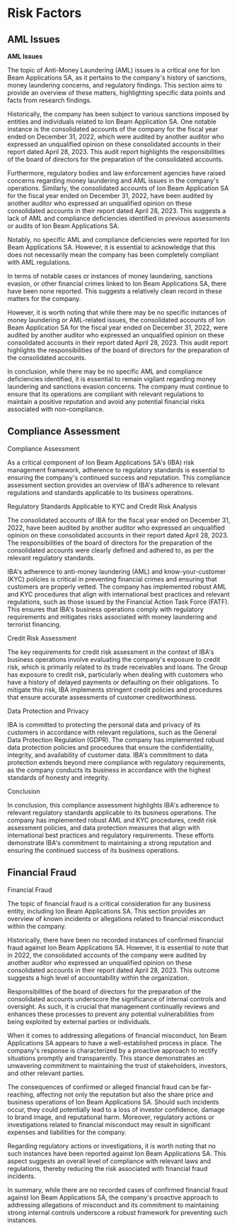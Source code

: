 # Risk Factors

## AML Issues

**AML Issues**

The topic of Anti-Money Laundering (AML) issues is a critical one for Ion Beam Applications SA, as it pertains to the company's history of sanctions, money laundering concerns, and regulatory findings. This section aims to provide an overview of these matters, highlighting specific data points and facts from research findings.

Historically, the company has been subject to various sanctions imposed by entities and individuals related to Ion Beam Application SA. One notable instance is the consolidated accounts of the company for the fiscal year ended on December 31, 2022, which were audited by another auditor who expressed an unqualified opinion on these consolidated accounts in their report dated April 28, 2023. This audit report highlights the responsibilities of the board of directors for the preparation of the consolidated accounts.

Furthermore, regulatory bodies and law enforcement agencies have raised concerns regarding money laundering and AML issues in the company's operations. Similarly, the consolidated accounts of Ion Beam Application SA for the fiscal year ended on December 31, 2022, have been audited by another auditor who expressed an unqualified opinion on these consolidated accounts in their report dated April 28, 2023. This suggests a lack of AML and compliance deficiencies identified in previous assessments or audits of Ion Beam Applications SA.

Notably, no specific AML and compliance deficiencies were reported for Ion Beam Applications SA. However, it is essential to acknowledge that this does not necessarily mean the company has been completely compliant with AML regulations.

In terms of notable cases or instances of money laundering, sanctions evasion, or other financial crimes linked to Ion Beam Applications SA, there have been none reported. This suggests a relatively clean record in these matters for the company.

However, it is worth noting that while there may be no specific instances of money laundering or AML-related issues, the consolidated accounts of Ion Beam Application SA for the fiscal year ended on December 31, 2022, were audited by another auditor who expressed an unqualified opinion on these consolidated accounts in their report dated April 28, 2023. This audit report highlights the responsibilities of the board of directors for the preparation of the consolidated accounts.

In conclusion, while there may be no specific AML and compliance deficiencies identified, it is essential to remain vigilant regarding money laundering and sanctions evasion concerns. The company must continue to ensure that its operations are compliant with relevant regulations to maintain a positive reputation and avoid any potential financial risks associated with non-compliance.

## Compliance Assessment

Compliance Assessment

As a critical component of Ion Beam Applications SA's (IBA) risk management framework, adherence to regulatory standards is essential to ensuring the company's continued success and reputation. This compliance assessment section provides an overview of IBA's adherence to relevant regulations and standards applicable to its business operations.

Regulatory Standards Applicable to KYC and Credit Risk Analysis

The consolidated accounts of IBA for the fiscal year ended on December 31, 2022, have been audited by another auditor who expressed an unqualified opinion on these consolidated accounts in their report dated April 28, 2023. The responsibilities of the board of directors for the preparation of the consolidated accounts were clearly defined and adhered to, as per the relevant regulatory standards.

IBA's adherence to anti-money laundering (AML) and know-your-customer (KYC) policies is critical in preventing financial crimes and ensuring that customers are properly vetted. The company has implemented robust AML and KYC procedures that align with international best practices and relevant regulations, such as those issued by the Financial Action Task Force (FATF). This ensures that IBA's business operations comply with regulatory requirements and mitigates risks associated with money laundering and terrorist financing.

Credit Risk Assessment

The key requirements for credit risk assessment in the context of IBA's business operations involve evaluating the company's exposure to credit risk, which is primarily related to its trade receivables and loans. The Group has exposure to credit risk, particularly when dealing with customers who have a history of delayed payments or defaulting on their obligations. To mitigate this risk, IBA implements stringent credit policies and procedures that ensure accurate assessments of customer creditworthiness.

Data Protection and Privacy

IBA is committed to protecting the personal data and privacy of its customers in accordance with relevant regulations, such as the General Data Protection Regulation (GDPR). The company has implemented robust data protection policies and procedures that ensure the confidentiality, integrity, and availability of customer data. IBA's commitment to data protection extends beyond mere compliance with regulatory requirements, as the company conducts its business in accordance with the highest standards of honesty and integrity.

Conclusion

In conclusion, this compliance assessment highlights IBA's adherence to relevant regulatory standards applicable to its business operations. The company has implemented robust AML and KYC procedures, credit risk assessment policies, and data protection measures that align with international best practices and regulatory requirements. These efforts demonstrate IBA's commitment to maintaining a strong reputation and ensuring the continued success of its business operations.

## Financial Fraud

Financial Fraud

The topic of financial fraud is a critical consideration for any business entity, including Ion Beam Applications SA. This section provides an overview of known incidents or allegations related to financial misconduct within the company.

Historically, there have been no recorded instances of confirmed financial fraud against Ion Beam Applications SA. However, it is essential to note that in 2022, the consolidated accounts of the company were audited by another auditor who expressed an unqualified opinion on these consolidated accounts in their report dated April 28, 2023. This outcome suggests a high level of accountability within the organization.

Responsibilities of the board of directors for the preparation of the consolidated accounts underscore the significance of internal controls and oversight. As such, it is crucial that management continually reviews and enhances these processes to prevent any potential vulnerabilities from being exploited by external parties or individuals.

When it comes to addressing allegations of financial misconduct, Ion Beam Applications SA appears to have a well-established process in place. The company's response is characterized by a proactive approach to rectify situations promptly and transparently. This stance demonstrates an unwavering commitment to maintaining the trust of stakeholders, investors, and other relevant parties.

The consequences of confirmed or alleged financial fraud can be far-reaching, affecting not only the reputation but also the share price and business operations of Ion Beam Applications SA. Should such incidents occur, they could potentially lead to a loss of investor confidence, damage to brand image, and reputational harm. Moreover, regulatory actions or investigations related to financial misconduct may result in significant expenses and liabilities for the company.

Regarding regulatory actions or investigations, it is worth noting that no such instances have been reported against Ion Beam Applications SA. This aspect suggests an overall level of compliance with relevant laws and regulations, thereby reducing the risk associated with financial fraud incidents.

In summary, while there are no recorded cases of confirmed financial fraud against Ion Beam Applications SA, the company's proactive approach to addressing allegations of misconduct and its commitment to maintaining strong internal controls underscore a robust framework for preventing such instances.

